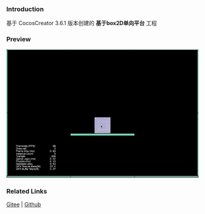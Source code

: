 ### Introduction

基于 CocosCreator 3.6.1 版本创建的 **基于box2D单向平台** 工程

### Preview
![image](../../../gif/202211/2022110304.gif)

### Related Links
[Gitee](https://gitee.com/mirrors_cocos-creator/cocos-example-physics/tree/v3.x/2d/box2d/assets/cases/demo) | [Github](https://github.com/cocos/cocos-example-physics/tree/v3.x/2d/box2d/assets/cases/demo)